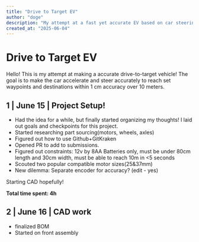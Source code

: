 ```yaml
---
title: "Drive to Target EV"
author: "doge"
description: "My attempt at a fast yet accurate EV based on car steering!"
created_at: "2025-06-04"
---
```

# Drive to Target EV

Hello! This is my attempt at making a accurate drive-to-target vehicle! The goal is to make the car accelerate and steer accurately to reach set waypoints and destinations within 1 cm accuracy over 10 meters. 

## 1 | June 15 | Project Setup!

+ Had the idea for a while, but finally started organizing my thoughts! I laid out goals and checkpoints for this project.
+ Started researching part sourcing(motors, wheels, axles)
+ Figured out how to use Github+GitKraken
+ Opened PR to add to submissions.
+ Figured out constraints: 12v by 8AA Batteries only, must be under 80cm length and 30cm width, must be able to reach 10m in <5 seconds
+ Scouted two popular compatible motor sizes(25&37mm)
+ New dilemma: Separate encoder for accuracy? (edit - yes)

Starting CAD hopefully!

**Total time spent: 4h**

## 2 | June 16 | CAD work

+ finalized BOM
+ Started on front assembly
